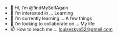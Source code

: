 - 👋 Hi, I’m @findMySelfAgain 
- 👀 I’m interested in ... Learning 
- 🌱 I’m currently learning ... A few things 
- 💞️ I’m looking to collaborate on ... My life 
- 📫 How to reach me ... louiseskye52@gmail.com

<!---
findMySelfAgain/findMySelfAgain is a ✨ special ✨ repository because its `README.md` (this file) appears on your GitHub profile.
You can click the Preview link to take a look at your changes.
--->
